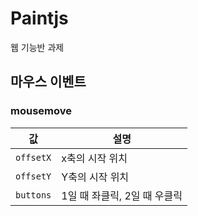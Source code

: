 # Paintjs
 
웹 기능반 과제

## 마우스 이벤트

### mousemove

값|설명
--|--
`offsetX`|x축의 시작 위치
`offsetY`|Y축의 시작 위치
`buttons`|1일 때 좌클릭, 2일 때 우클릭

